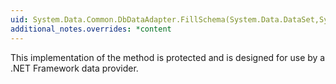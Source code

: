 ```yaml
---
uid: System.Data.Common.DbDataAdapter.FillSchema(System.Data.DataSet,System.Data.SchemaType,System.Data.IDbCommand,System.String,System.Data.CommandBehavior)
additional_notes.overrides: *content
---
```


<p>This implementation of the <xref href="System.Data.IDataAdapter.FillSchema(System.Data.DataSet,System.Data.SchemaType)"></xref> method is protected and is designed for use by a .NET Framework data provider.</p>


